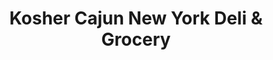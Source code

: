---
title: "Kosher Cajun New York Deli & Grocery"
url: /metairie/kosher-cajun-new-york-deli-and-grocery/
shop: deli
---